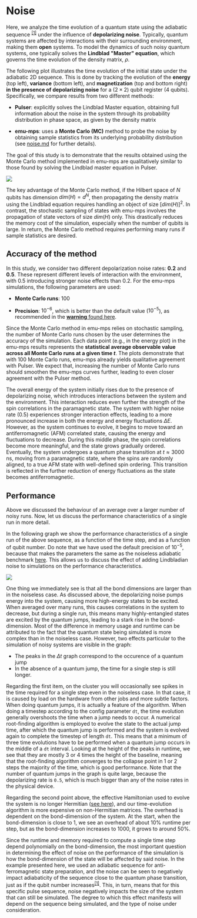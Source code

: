 # Noise

Here, we analyze the time evolution of a quantum state using the adiabatic sequence <sup>[[1]](./index.md#sequences-used)</sup> under the influence of **depolarizing noise**. Typically, quantum systems are affected by interactions with their surrounding environment, making them **open** systems. To model the dynamics of such noisy quantum systems, one typically solves the **Lindblad "Master" equation**, which governs the time evolution of the density matrix, $\rho$.

The following plot illustrates the time evolution of the initial state under the adiabatic $2\text{D}$ sequence. This is done by tracking the evolution of the **energy** (top left), **variance** (bottom left), and **magnetization** (top and bottom right) **in the presence of depolarizing noise** for a $(2\times2)$ qubit register ($4$ qubits). Specifically, we compare results from two different methods:

- **Pulser**: explicitly solves the Lindblad Master equation, obtaining full information about the noise in the system through its probability distribution in phase space, as given by the density matrix

- **emu-mps**: uses a **Monte Carlo (MC)** method to probe the noise by obtaining sample statistics from its underlying probability distribution (see [noise.md](../advanced/noise.md) for further details).

The goal of this study is to demonstrate that the results obtained using the Monte Carlo method implemented in emu-mps are qualitatively similar to those found by solving the Lindblad master equation in Pulser.

<img src="../benchmark_plots/afm_state_fidelity_with_noise.png">

The key advantage of the Monte Carlo method, if the Hilbert space of $N$ qubits has dimension $dim(H) = d^N$​, then propagating the density matrix using the Lindblad equation requires handling an object of size $[dim(H)]^2$​. In contrast, the stochastic sampling of states with emu-mps involves the propagation of state vectors of size $dim(H)$ only. This drastically reduces the memory cost of the simulation, especially when the number of qubits is large. In return, the Monte Carlo method requires performing many runs if sample statistics are desired.

## Accuracy of the method

In this study, we consider two different depolarization noise rates: **$0.2$** and **$0.5$**. These represent different levels of interaction with the environment, with $0.5$ introducing stronger noise effects than $0.2$. For the emu-mps simulations, the following parameters are used:

- **Monte Carlo runs**: 100

- **Precision**: $10^{-6}$, which is better than the default value ($10^{-5}$), as recommended in the [**warning** found here](../advanced/noise.md).

Since the Monte Carlo method in emu-mps relies on stochastic sampling, the number of Monte Carlo runs chosen by the user determines the accuracy of the simulation. Each data point (e.g., in the energy plot) in the emu-mps results represents the **statistical average observable value across all Monte Carlo runs at a given time $t$**. The plots demonstrate that with $100$ Monte Carlo runs, emu-mps already yields qualitative agreement with Pulser. We expect that, increasing the number of Monte Carlo runs should smoothen the emu-mps curves further, leading to even closer agreement with the Pulser method.

The overall energy of the system initially rises due to the presence of depolarizing noise, which introduces interactions between the system and the environment. This interaction reduces even further the strength of the spin correlations in the paramagnetic state. The system with higher noise rate ($0.5$) experiences stronger interaction effects, leading to a more pronounced increase in both the energy and energy fluctuations $\Delta E$. However, as the system continues to evolve, it begins to move toward an antiferromagnetic (AFM) correlated state, causing the energy and fluctuations to decrease. During this middle phase, the spin correlations become more meaningful, and the state grows gradually ordered. Eventually, the system undergoes a quantum phase transition at $t \approx 3000$ ns, moving from a paramagnetic state, where the spins are randomly aligned, to a true AFM state with well-defined spin ordering. This transition is reflected in the further reduction of energy fluctuations as the state becomes antiferromagnetic.

## Performance

Above we discussed the behaviour of an average over a larger number of noisy runs. Now, let us discuss the performance characteristics of a single run in more detail.

In the following graph we show the performance characteristics of a single run of the above sequence, as a function of the time step, and as a function of qubit number. Do note that we have used the default precision of $10^{-5}$, because that makes the parameters the same as the noiseless adiabatic benchmark [here](./performance.md#adiabatic-sequence). This allows us to discuss the effect of adding Lindbladian noise to simulations on the performance characteristics.

<img src="../benchmark_plots/afm_state_gpu_with_noise.png">

One thing we immediately see is that all the bond dimensions are larger than in the noiseless case. As discussed above, the depolarizing noise pumps energy into the system, causing more high-energy states to be excited. When averaged over many runs, this causes correlations in the system to decrease, but during a single run, this means many highly-entangled states are excited by the quantum jumps, leading to a stark rise in the bond-dimension. Most of the difference in memory usage and runtime can be attributed to the fact that the quantum state being simulated is more complex than in the noiseless case. However, two effects particular to the simulation of noisy systems are visible in the graph:

- The peaks in the $\Delta t$ graph correspond to the occurence of a quantum jump
- In the absence of a quantum jump, the time for a single step is still longer.

Regarding the first item, on the cluster you will occasionally see spikes in the time required for a single step even in the noiseless case. In that case, it is caused by load on the hardware from other jobs and more subtle factors. When doing quantum jumps, it is actually a feature of the algorithm. When doing a timestep according to the config parameter `dt`, the time evolution generally overshoots the time when a jump needs to occur. A numerical root-finding algorithm is employed to evolve the state to the actual jump time, after which the quantum jump is performed and the system is evolved again to complete the timestep of length `dt`. This means that a minimum of three time evolutions have to be performed when a quantum jump occurs in the middle of a `dt` interval. Looking at the height of the peaks in runtime, we see that they are mostly 3 or 4 times the height of the baseline, meaning that the root-finding algorithm converges to the collapse point in 1 or 2 steps the majority of the time, which is good performance. Note that the number of quantum jumps in the graph is quite large, because the depolarizing rate is `0.5`, which is much bigger than any of the noise rates in the physical device.

Regarding the second point above, the effective Hamiltonian used to evolve the system is no longer Hermitian ([see here](../advanced/noise.md)), and our time-evolution algorithm is more expensive on non-Hermitian matrices. The overhead is dependent on the bond-dimension of the system. At the start, when the bond-dimension is close to 1, we see an overhead of about 10% runtime per step, but as the bond-dimension increases to 1000, it grows to around 50%.

Since the runtime and memory required to compute a single time step depend polynomially on the bond-dimension, the most important question in determining the effect of noise on the performance of the simulation is how the bond-dimension of the state will be affected by said noise. In the example presented here, we used an adiabatic sequence for anti-ferromagnetic state preparation, and the noise can be seen to negatively impact adiabaticity of the sequence close to the quantum phase transition, just as if the qubit number increases<sup>[[1]](../advanced/convergence.md)</sup>. This, in turn, means that for this specific pulse sequence, noise negatively impacts the size of the system that can still be simulated. The degree to which this effect manifests will depend on the sequence being simulated, and the type of noise under consideration.

